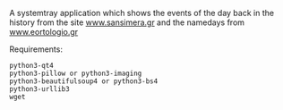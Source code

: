 
A systemtray application which shows the events of the day back in the history from the site www.sansimera.gr and the namedays from www.eortologio.gr

Requirements:

    python3-qt4
    python3-pillow or python3-imaging
    python3-beautifulsoup4 or python3-bs4
    python3-urllib3
    wget
